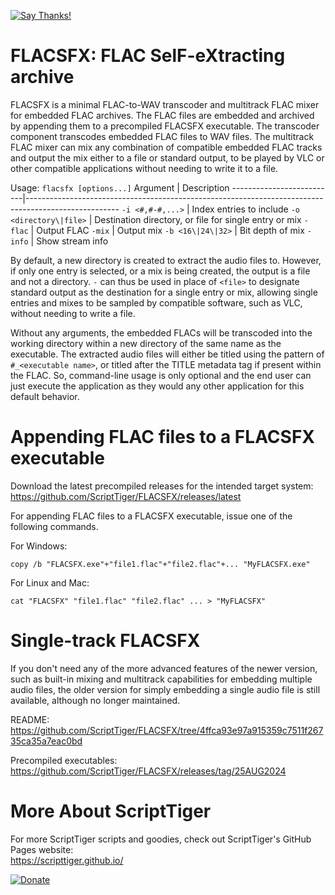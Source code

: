 [![Say Thanks!](https://img.shields.io/badge/Say%20Thanks-!-1EAEDB.svg)](https://docs.google.com/forms/d/e/1FAIpQLSfBEe5B_zo69OBk19l3hzvBmz3cOV6ol1ufjh0ER1q3-xd2Rg/viewform)

# FLACSFX: FLAC SelF-eXtracting archive
FLACSFX is a minimal FLAC-to-WAV transcoder and multitrack FLAC mixer for embedded FLAC archives. The FLAC files are embedded and archived by appending them to a precompiled FLACSFX executable. The transcoder component transcodes embedded FLAC files to WAV files. The multitrack FLAC mixer can mix any combination of compatible embedded FLAC tracks and output the mix either to a file or standard output, to be played by VLC or other compatible applications without needing to write it to a file.

Usage: `flacsfx [options...]`
Argument                  | Description
--------------------------|-----------------------------------------------------------------------------------------------------
 `-i <#,#-#,...>`         | Index entries to include
 `-o <directory\|file>`   | Destination directory, or file for single entry or mix
 `-flac`                  | Output FLAC
 `-mix`                   | Output mix
 `-b <16\|24\|32>`        | Bit depth of mix
 `-info`                  | Show stream info

By default, a new directory is created to extract the audio files to. However, if only one entry is selected, or a mix is being created, the output is a file and not a directory. `-` can thus be used in place of `<file>` to designate standard output as the destination for a single entry or mix, allowing single entries and mixes to be sampled by compatible software, such as VLC, without needing to write a file.

Without any arguments, the embedded FLACs will be transcoded into the working directory within a new directory of the same name as the executable. The extracted audio files will either be titled using the pattern of `#_<executable name>`, or titled after the TITLE metadata tag if present within the FLAC. So, command-line usage is only optional and the end user can just execute the application as they would any other application for this default behavior.

# Appending FLAC files to a FLACSFX executable
Download the latest precompiled releases for the intended target system:  
https://github.com/ScriptTiger/FLACSFX/releases/latest

For appending FLAC files to a FLACSFX executable, issue one of the following commands.

For Windows:
```
copy /b "FLACSFX.exe"+"file1.flac"+"file2.flac"+... "MyFLACSFX.exe"
```

For Linux and Mac:
```
cat "FLACSFX" "file1.flac" "file2.flac" ... > "MyFLACSFX"
```

# Single-track FLACSFX
If you don't need any of the more advanced features of the newer version, such as built-in mixing and multitrack capabilities for embedding multiple audio files, the older version for simply embedding a single audio file is still available, although no longer maintained.

README:  
https://github.com/ScriptTiger/FLACSFX/tree/4ffca93e97a915359c7511f26735ca35a7eac0bd

Precompiled executables:  
https://github.com/ScriptTiger/FLACSFX/releases/tag/25AUG2024

# More About ScriptTiger

For more ScriptTiger scripts and goodies, check out ScriptTiger's GitHub Pages website:  
https://scripttiger.github.io/

[![Donate](https://www.paypalobjects.com/en_US/i/btn/btn_donateCC_LG.gif)](https://www.paypal.com/cgi-bin/webscr?cmd=_s-xclick&hosted_button_id=MZ4FH4G5XHGZ4)
